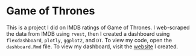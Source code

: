 # Game of Thrones

This is a project I did on IMDB ratings of Game of Thrones. I web-scraped the data from IMDB using `rvest`, then I created a dashboard using `flexdashboard`, `plotly`, `ggplot2`, and `DT`. To view my code, open the `dashboard.Rmd` file. To view my dashboard, visit the [website](https://rachelbellflowers.github.io/gameofthrones/) I created.
